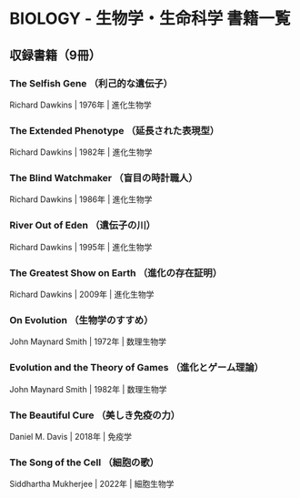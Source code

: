 # BIOLOGY - 生物学・生命科学 書籍一覧

## 収録書籍（9冊）

### **The Selfish Gene** （利己的な遺伝子）
Richard Dawkins | 1976年 | 進化生物学

### **The Extended Phenotype** （延長された表現型）
Richard Dawkins | 1982年 | 進化生物学

### **The Blind Watchmaker** （盲目の時計職人）
Richard Dawkins | 1986年 | 進化生物学

### **River Out of Eden** （遺伝子の川）
Richard Dawkins | 1995年 | 進化生物学

### **The Greatest Show on Earth** （進化の存在証明）
Richard Dawkins | 2009年 | 進化生物学

### **On Evolution** （生物学のすすめ）
John Maynard Smith | 1972年 | 数理生物学

### **Evolution and the Theory of Games** （進化とゲーム理論）
John Maynard Smith | 1982年 | 数理生物学

### **The Beautiful Cure** （美しき免疫の力）
Daniel M. Davis | 2018年 | 免疫学

### **The Song of the Cell** （細胞の歌）
Siddhartha Mukherjee | 2022年 | 細胞生物学